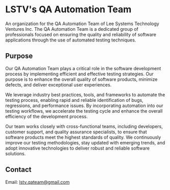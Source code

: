 # LSTV's QA Automation Team

An organization for the QA Automation Team of Lee Systems Technology Ventures Inc.
The QA Automation Team is a dedicated group of professionals focused on ensuring the quality and reliability of software applications through the use of automated testing techniques.

## Purpose

Our QA Automation Team plays a critical role in the software development process by implementing efficient and effective testing strategies. Our purpose is to enhance the overall quality of software products, minimize defects, and deliver exceptional user experiences.

We leverage industry best practices, tools, and frameworks to automate the testing process, enabling rapid and reliable identification of bugs, regressions, and performance issues. By incorporating automation into our testing workflows, we accelerate the testing cycle and enhance the overall efficiency of the development process.

Our team works closely with cross-functional teams, including developers, customer support, and quality assurance specialists, to ensure that software products meet the highest standards of quality. We continuously improve our testing methodologies, stay updated with emerging trends, and adopt innovative technologies to deliver robust and reliable software solutions.

## Contact

Email: lstv.qateam@gmail.com
